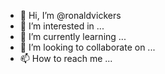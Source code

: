 - 👋 Hi, I’m @ronaldvickers
- 👀 I’m interested in ...
- 🌱 I’m currently learning ...
- 💞️ I’m looking to collaborate on ...
- 📫 How to reach me ...

<!---
ronaldvickers/ronaldvickers is a ✨ special ✨ repository because its `README.md` (this file) appears on your GitHub profile.
You can click the Preview link to take a look at your changes.
--->
